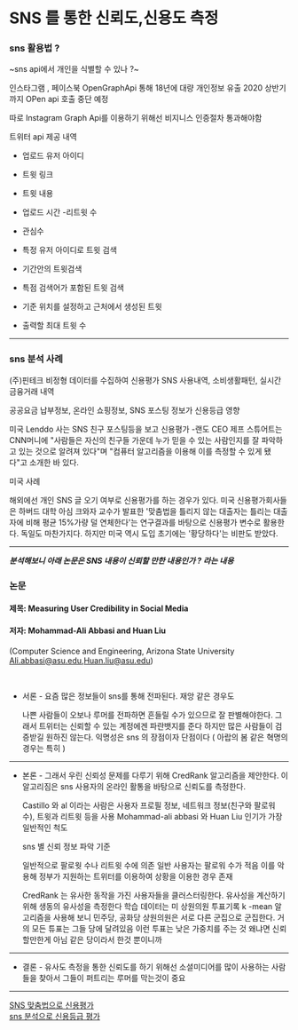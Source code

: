 # SNS 를 통한 신뢰도,신용도 측정


### sns 활용법 ?
~sns api에서 개인을 식별할 수 있나 ?~

인스타그램 , 페이스북
OpenGraphApi 통해 18년에 대량 개인정보 유출 
2020 상반기까지 OPen api 호출 중단 예정 

따로 Instagram Graph Api를 이용하기 위해선 비지니스 인증절차 통과해야함 


트위터 api 제공 내역 
 - 업로드 유저 아이디
 - 트윗 링크
 - 트윗 내용
 - 업로드 시간
 -리트윗 수
 - 관심수 
 
 - 특정 유저 아이디로 트윗 검색 
 - 기간안의 트윗검색
 - 특점 검색어가 포함된 트윗 검색
 - 기준 위치를 설정하고 근처에서 생성된 트윗
 - 출력할 최대 트윗 수 

--------------------

### sns 분석 사례 

(주)핀테크
비정형 데이터를 수집하여 신용평가
SNS 사용내역, 소비생활패턴, 실시간 금융거래 내역

공공요금 납부정보, 온라인 쇼핑정보, SNS 포스팅 정보가 신용등급 영향 

미국 Lenddo 사는 SNS 친구 포스팅등을 보고 신용평가  -랜도 CEO 제프 스튜어트는 CNN머니에 "사람들은 자신의 친구들 가운데 누가 믿을 수 있는 사람인지를 잘 파악하고 있는 것으로 알려져 있다"며 "컴퓨터 알고리즘을 이용해 이를 측정할 수 있게 됐다"고 소개한 바 있다.


미국 사례 

해외에선 개인 SNS 글 오기 여부로 신용평가를 하는 경우가 있다. 미국 신용평가회사들은 하버드 대학 아심 크와자 교수가 발표한 '맞춤법을 틀리지 않는 대출자는 틀리는 대출자에 비해 평균 15%가량 덜 연체한다'는 연구결과를 바탕으로 신용평가 변수로 활용한다. 독일도 마찬가지다. 하지만 미국 역시 도입 초기에는 '황당하다'는 비판도 받았다.





-----------------



***분석해보니 아래 논문은 SNS 내용이 신뢰할 만한 내용인가 ? 라는 내용***


### 논문

#### 제목: Measuring User Credibility in Social Media
#### 저자: Mohammad-Ali Abbasi and Huan Liu

(Computer Science and Engineering, Arizona State University Ali.abbasi@asu.edu,Huan.liu@asu.edu)


<br>

- 서론 -
    요즘 많은 정보들이 sns를 통해 전파된다.
    재앙 같은 경우도

    나쁜 사람들이 오보나 루머를 전파하면 흔들릴 수가 있으므로 잘 판별해야한다. 그래서 트위터는 신뢰할 수 있는 계정에겐 파란뱃지를 준다
    하지만 많은 사람들이 검증받길 원하진 않는다. 
    익명성은 sns 의 장점이자 단점이다 ( 아랍의 봄 같은 혁명의 경우는 특히 )

--------------------
- 본론 -
    그래서 우린 신뢰성 문제를 다루기 위해 CredRank 알고리즘을 제안한다.
    이 알고리짐은 sns 사용자의 온라인 활통을 바탕으로 신뢰도를 측정한다.

    Castillo 와 al 이라는 사람은 
    사용자 프로필 정보, 네트워크 정보(친구와 팔로워 수), 트윗과 리트윗 등을 사용 
       Mohammad-ali abbasi 와 Huan Liu
    인기가 가장 일반적인 척도 

    sns 별 신뢰 정보 파악 기준

    일반적으로 팔로웟 수나 리트윗 수에 의존 
    일반 사용자는 팔로워 수가 적음 이를 악용해 정부가 지원하는 트위터를 이용하여 상황을 이용한 경우 존재 

    CredRank 는 유사한 동작을 가진 사용자들을 클러스터링한다. 유사성을 계산하기 위해 생동의 유사성을 측정한다 
    학습 데이터는 미 상원의원 투표기록
    k -mean 알고리즘을 사용해 보니 민주당, 공화당 상원의원은 서로 다른 군집으로 군집한다. 거의 모든 튜표는 그들 당에 달려있음 이런 투표는 낮은 가중치를 주는 것 왜냐면 신뢰할만한게 아님 같은 당이라서 한것 뿐이니까  

--------------
- 결론 -
유사도 측정을 통한 신뢰도를 하기 위해선 소셜미디어를 많이 사용하는 사람들을 찾아서 그들이 퍼트리는 루머를 막는것이 중요



------

[SNS 맞춤법으로 신용평가](http://www.newdaily.co.kr/site/data/html/2018/11/22/2018112200100.html)<br>
[sns 분석으로 신용등급 평가](https://news.joins.com/article/23148358)
